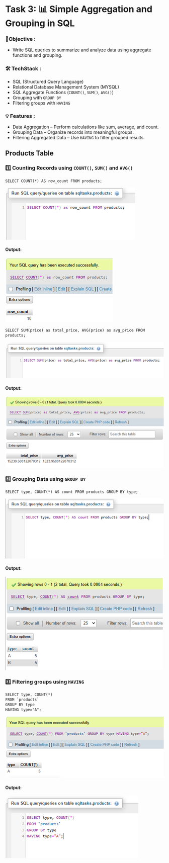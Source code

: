
# Task 3: 📊 Simple Aggregation and Grouping in SQL

### 🎯Objective :

- Write SQL queries to summarize and analyze data using aggregate functions and grouping.


###  🛠️ TechStack :

- SQL (Structured Query Language)
- Relational Database Management System (MYSQL)
- SQL Aggregate Functions (`COUNT()`, `SUM()`, `AVG()`)
- Grouping with `GROUP BY`
- Filtering groups with `HAVING`

### 💡 Features :

- Data Aggregation – Perform calculations like sum, average, and count.  
- Grouping Data – Organize records into meaningful groups.   
- Filtering Aggregated Data – Use `HAVING` to filter grouped results.
 

## Products Table 

### 1️⃣ Counting Records using `COUNT()`, `SUM()` and `AVG()`

```
SELECT COUNT(*) AS row_count FROM products;
```
![View 1](./images/image1.png)

#### Output: 

![View 2](./images/image2.png)

```
SELECT SUM(price) as total_price, AVG(price) as avg_price FROM products;
```
![View 3](./images/image3.png)

#### Output: 

![View 4](./images/image4.png)


### 2️⃣ Grouping Data using `GROUP BY`

```
SELECT type, COUNT(*) AS count FROM products GROUP BY type;
```
![View 5](./images/image5.png)

#### Output:

![View 6](./images/image6.png)


### 3️⃣  Filtering groups using `HAVING`

```
SELECT type, COUNT(*) 
FROM `products` 
GROUP BY type 
HAVING type="A";
```
![View 7](./images/image7.png)

#### Output:

![View 8](./images/image8.png)
